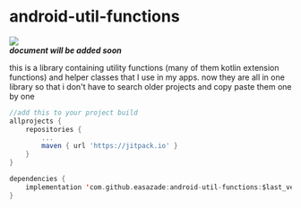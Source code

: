 # android-util-functions

[![](https://jitpack.io/v/easazade/android-util-functions.svg)](https://jitpack.io/#easazade/android-util-functions)  
***document will be added soon***
  
<p>this is a library containing utility functions (many of them kotlin extension functions) and helper  
classes that I use in my apps. now they are all in one library so that i don't have to search  
older projects and copy paste them one by one</p>


```groovy
//add this to your project build
allprojects {
	repositories {
		...
		maven { url 'https://jitpack.io' }
	}
}
```
```kotlin
dependencies {
	implementation 'com.github.easazade:android-util-functions:$last_version'
}
```